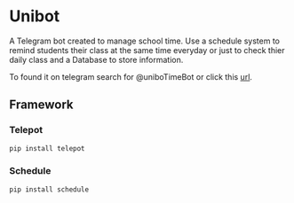 # Unibot

A Telegram bot created to manage school time. Use a schedule system to remind students their class at the same time everyday or just to check thier daily class and a Database to store information.

To found it on telegram search for @uniboTimeBot or click this [url](!https://telegram.me/uniboTimeBot).

## Framework

### Telepot

```bash
pip install telepot
```
### Schedule 

```bash
pip install schedule
```
